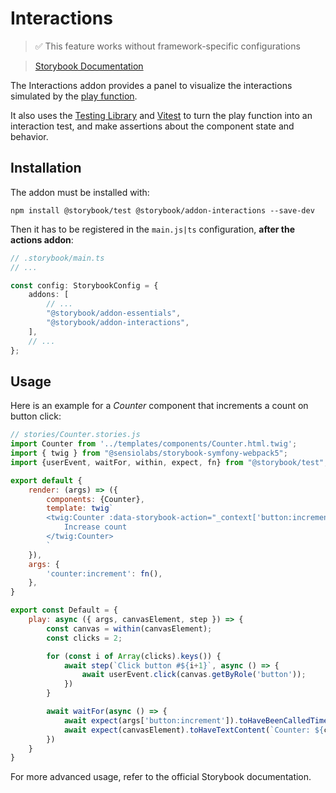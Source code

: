 # Interactions


> ✅ This feature works without framework-specific configurations

> [Storybook Documentation](https://storybook.js.org/docs/essentials/interactions)

The Interactions addon provides a panel to visualize the interactions simulated by the [play function](../features/play-function.md).

It also uses the [Testing Library](https://testing-library.com/) and [Vitest](https://vitest.dev/) to turn the play function into an interaction test, and make assertions about the component state and behavior.

## Installation

The addon must be installed with:
```shell
npm install @storybook/test @storybook/addon-interactions --save-dev
```

Then it has to be registered in the `main.js|ts` configuration, **after the actions addon**:

```ts
// .storybook/main.ts
// ...

const config: StorybookConfig = {
    addons: [
        // ...
        "@storybook/addon-essentials",
        "@storybook/addon-interactions",
    ],
    // ...
};
```

## Usage

Here is an example for a _Counter_ component that increments a count on button click:

```js
// stories/Counter.stories.js
import Counter from '../templates/components/Counter.html.twig';
import { twig } from "@sensiolabs/storybook-symfony-webpack5";
import {userEvent, waitFor, within, expect, fn} from "@storybook/test";

export default {
    render: (args) => ({
        components: {Counter},
        template: twig`
        <twig:Counter :data-storybook-action="_context['button:increment']">
            Increase count
        </twig:Counter>
        `
    }),
    args: {
        'counter:increment': fn(),
    },
}

export const Default = {
    play: async ({ args, canvasElement, step }) => {
        const canvas = within(canvasElement);
        const clicks = 2;

        for (const i of Array(clicks).keys()) {
            await step(`Click button #${i+1}`, async () => {
                await userEvent.click(canvas.getByRole('button'));
            })
        }

        await waitFor(async () => {
            await expect(args['button:increment']).toHaveBeenCalledTimes(clicks);
            await expect(canvasElement).toHaveTextContent(`Counter: ${clicks}`);
        })
    }
}
```

For more advanced usage, refer to the official Storybook documentation.
